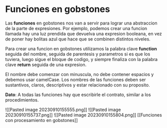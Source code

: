 # Funciones en gobstones

Las **funciones** en gobstones nos van a servir para lograr una abstraccion de la parte de expresiones. Por ejemplo, podemos crear una funcion llamada hay una luz prendida que devuelva una expresion booleana, en vez de poner hay bolitas azul que hace que se combinen distintos niveles.

Para crear una funcion en gobstones utilizamos la palabra clave **function** seguida del nombre, seguida de parentesis y parametros si es que los tuviera, luego sigue el bloque de codigo, y siempre finaliza con la palabra clave **return** seguida de una expresion.

El nombre debe comenzar con minuscula, no debe contener espacios y debemos usar camelCase. Los nombres de las funciones deben ser sustantivos, claros, descriptivos y estar relacionado con su proposito.

**Dato**: A todas las funciones hay que escribirle el contrato, similar a los procedimientos.

![[Pasted image 20230910155555.png]]
![[Pasted image 20230910155737.png]]
![[Pasted image 20230910155804.png]]
[[Funciones con procesamiento en gobstones]]
